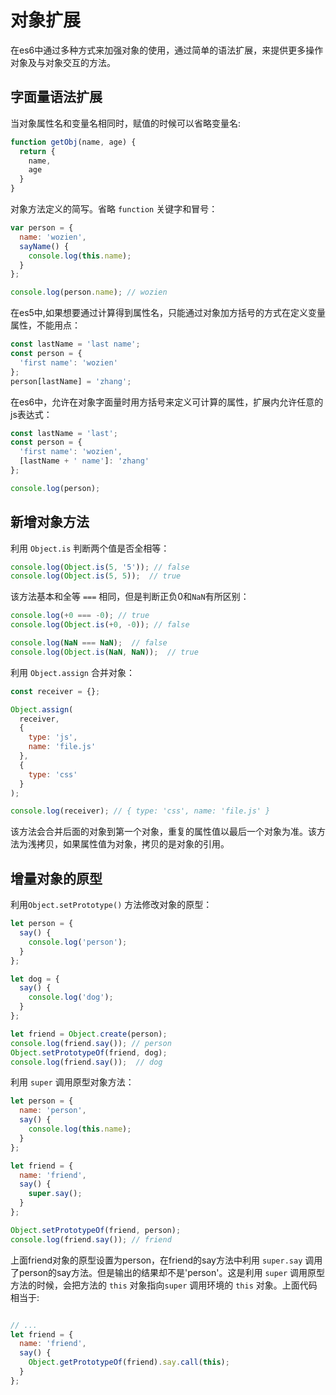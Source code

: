 # 对象扩展

在es6中通过多种方式来加强对象的使用，通过简单的语法扩展，来提供更多操作对象及与对象交互的方法。

<!--more-->


## 字面量语法扩展

当对象属性名和变量名相同时，赋值的时候可以省略变量名:

```js
function getObj(name, age) {
  return {
    name,
    age
  }
}
```

对象方法定义的简写。省略 ``function`` 关键字和冒号：

```js
var person = {
  name: 'wozien',
  sayName() {
    console.log(this.name);
  }
};

console.log(person.name); // wozien
```

在es5中,如果想要通过计算得到属性名，只能通过对象加方括号的方式在定义变量属性，不能用点：

```js
const lastName = 'last name';
const person = {
  'first name': 'wozien'
};
person[lastName] = 'zhang';
```

在es6中，允许在对象字面量时用方括号来定义可计算的属性，扩展内允许任意的js表达式：

```js
const lastName = 'last';
const person = {
  'first name': 'wozien',
  [lastName + ' name']: 'zhang'
};

console.log(person);
```

## 新增对象方法

利用 ``Object.is`` 判断两个值是否全相等：

```js
console.log(Object.is(5, '5')); // false
console.log(Object.is(5, 5));  // true
```

该方法基本和全等 ``===`` 相同，但是判断正负0和``NaN``有所区别：

```js
console.log(+0 === -0); // true
console.log(Object.is(+0, -0)); // false

console.log(NaN === NaN);  // false
console.log(Object.is(NaN, NaN));  // true
```

利用 ``Object.assign`` 合并对象：

```js
const receiver = {};

Object.assign(
  receiver,
  {
    type: 'js',
    name: 'file.js'
  },
  {
    type: 'css'
  }
);

console.log(receiver); // { type: 'css', name: 'file.js' }
```

该方法会合并后面的对象到第一个对象，重复的属性值以最后一个对象为准。该方法为浅拷贝，如果属性值为对象，拷贝的是对象的引用。

## 增量对象的原型

利用``Object.setPrototype()`` 方法修改对象的原型：

```js
let person = {
  say() {
    console.log('person');
  }
};

let dog = {
  say() {
    console.log('dog');
  }
};

let friend = Object.create(person);
console.log(friend.say()); // person
Object.setPrototypeOf(friend, dog);
console.log(friend.say());  // dog
```

利用 ``super`` 调用原型对象方法：

```js
let person = {
  name: 'person',
  say() {
    console.log(this.name);
  }
};

let friend = {
  name: 'friend',
  say() {
    super.say();
  }
};

Object.setPrototypeOf(friend, person);
console.log(friend.say()); // friend
```

上面friend对象的原型设置为person，在friend的say方法中利用 ``super.say`` 调用了person的say方法。但是输出的结果却不是'person'。这是利用 ``super`` 调用原型方法的时候，会把方法的 ``this`` 对象指向``super`` 调用环境的 ``this`` 对象。上面代码相当于:

```js

// ...
let friend = {
  name: 'friend',
  say() {
    Object.getPrototypeOf(friend).say.call(this);
  }
};
```